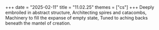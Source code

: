 +++
date = "2025-02-11"
title = "11.02.25"
themes = ["cs"]
+++
Deeply embroiled in abstract structure,
Architecting spires and catacombs,
Machinery to fill the expanse of empty state,
Tuned to aching backs beneath the mantel of creation.

